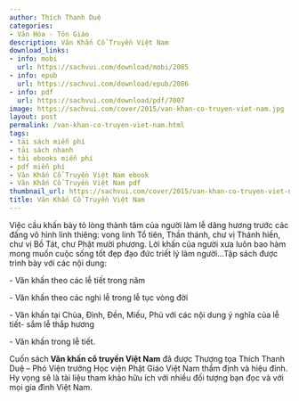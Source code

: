 ```yaml
---
author: Thích Thanh Duệ
categories:
- Văn Hóa - Tôn Giáo
description: Văn Khấn Cổ Truyền Việt Nam
download_links:
- info: mobi
  url: https://sachvui.com/download/mobi/2085
- info: epub
  url: https://sachvui.com/download/epub/2086
- info: pdf
  url: https://sachvui.com/download/pdf/7007
image: https://sachvui.com/cover/2015/van-khan-co-truyen-viet-nam.jpg
layout: post
permalink: /van-khan-co-truyen-viet-nam.html
tags:
- tải sách miễn phí
- tải sách nhanh
- tải ebooks miễn phí
- pdf miễn phí
- Văn Khấn Cổ Truyền Việt Nam ebook
- Văn Khấn Cổ Truyền Việt Nam pdf
thumbnail_url: https://sachvui.com/cover/2015/van-khan-co-truyen-viet-nam.jpg
title: Văn Khấn Cổ Truyền Việt Nam
---
```


 <div class="item-desc text-justify"> <p>Việc cầu khấn bày tỏ lòng thành tâm của người làm lễ dâng hương trước các đấng vô hình linh thiêng: vong linh Tổ tiên, Thần thánh, chư vị Thánh hiền, chư vị Bồ Tát, chư Phật mười phương. Lời khấn của người xưa luôn bao hàm mong muốn cuộc sống tốt đẹp đạo đức triết lý làm người...Tập sách được trình bày với các nội dung:</p><p>- Văn khấn theo các lễ tiết trong năm</p><p>- Văn khấn theo các nghi lễ trong lễ tục vòng đời</p><p>- Văn khấn tại Chùa, Đình, Đền, Miếu, Phủ với các nội dung ý nghĩa của lễ tiết- sắm lễ thắp hương</p><p>- Văn khấn trong lễ tiết.</p><p>Cuốn sách<strong> Văn khấn cổ truyền Việt Nam</strong> đã được Thượng tọa Thích Thanh Duệ – Phó Viện trưởng Học viện Phật Giáo Việt Nam thẩm định và hiệu đính. Hy vọng sẽ là tài liệu tham khảo hữu ích với nhiều đối tượng bạn đọc và với mọi gia đình Việt Nam.</p> </div>